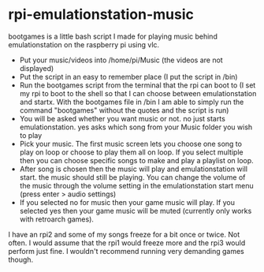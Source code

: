 # rpi-emulationstation-music
bootgames is a little bash script I made for playing music behind emulationstation on the raspberry pi using vlc.

- Put your music/videos into /home/pi/Music (the videos are not displayed)
- Put the script in an easy to remember place (I put the script in /bin)
- Run the bootgames script from the terminal that the rpi can boot to (I set my rpi to boot to the shell so that I can choose between emulationstation and startx. With the bootgames file in /bin I am able to simply run the command "bootgames" without the quotes and the script is run)
- You will be asked whether you want music or not. no just starts emulationstation. yes asks which song from your Music folder you wish to play
- Pick your music. The first music screen lets you choose one song to play on loop or choose to play them all on loop. If you select multiple then you can choose specific songs to make and play a playlist on loop.
- After song is chosen then the music will play and emulationstation will start. the music should still be playing. You can change the volume of the music through the volume setting in the emulationstation start menu (press enter > audio settings)
- If you selected no for music then your game music will play. If you selected yes then your game music will be muted (currently only works with retroarch games).


I have an rpi2 and some of my songs freeze for a bit once or twice. Not often. I would assume that the rpi1 would freeze more and the rpi3 would perform just fine. I wouldn't recommend running very demanding games though.
